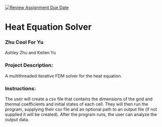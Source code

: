 [![Review Assignment Due Date](https://classroom.github.com/assets/deadline-readme-button-22041afd0340ce965d47ae6ef1cefeee28c7c493a6346c4f15d667ab976d596c.svg)](https://classroom.github.com/a/Vh67aNdh)
# Heat Equation Solver

### Zhu Cool For Yu

Ashley Zhu and Kellen Yu
       
### Project Description:

A multithreaded iterative FDM solver for the heat equation. 
  
### Instructions:

The user will create a csv file that contains the dimensions of the grid and thermal coefficients and initial states of each cell. They will then run the program, supplying their csv file and an optional path to an output file (if not supplied it will be created). After the program runs, the user can analyze the output data.
